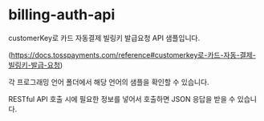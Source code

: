 # billing-auth-api


customerKey로 카드 자동결제 빌링키 발급요청 API 샘플입니다. 

(https://docs.tosspayments.com/reference#customerkey로-카드-자동-결제-빌링키-발급-요청)

각 프로그래밍 언어 폴더에서 해당 언어의 샘플을 확인할 수 있습니다.  

RESTful API 호출 시에 필요한 정보를 넣어서 호출하면 JSON 응답을 받을 수 있습니다.
